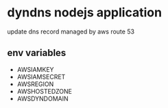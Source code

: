 # dyndns nodejs application
update dns record managed by aws route 53
## env variables
- AWSIAMKEY
- AWSIAMSECRET
- AWSREGION
- AWSHOSTEDZONE
- AWSDYNDOMAIN